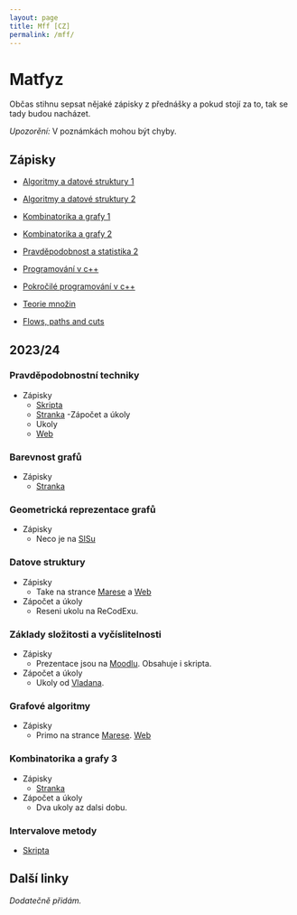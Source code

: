 ```yaml
---
layout: page
title: Mff [CZ]
permalink: /mff/
---
```


# Matfyz

Občas stihnu sepsat nějaké zápisky z přednášky a pokud stojí za to, tak se tady budou nacházet.

*Upozorění:* V poznámkách mohou být chyby.

## Zápisky

- [Algoritmy a datové struktury 1](algoritmy-a-datove-struktury-i.pdf)
- [Algoritmy a datové struktury 2](algoritmy-a-datove-struktury-ii.pdf)

- [Kombinatorika a grafy 1](kombinatorika-a-grafy-i-poznamky.pdf)
- [Kombinatorika a grafy 2](kombinatorika-a-grafy-ii-poznamky.pdf)

- [Pravděpodobnost a statistika 2](pravdepodobnost-a-statistika-ii.pdf)

- [Programování v c++](programovani-cpp.pdf)
- [Pokročilé programování v c++](programovani-cpp-pokrocile.pdf)

- [Teorie množin](teorie-mnozin.pdf)

- [Flows, paths and cuts](flows-paths-cuts.pdf)

## 2023/24

### Pravděpodobnostní techniky

- Zápisky
	- [Skripta](https://www.cs.cmu.edu/~15850/handouts/matousek-vondrak-prob-ln.pdf)
	- [Stranka](https://kam.mff.cuni.cz/~tyomkyn/teaching/PT/PT.html)
-Zápočet a úkoly
	- Ukoly
	- [Web](https://kam.mff.cuni.cz/~dbulavka/teaching/ws2324/pt.html)

### Barevnost grafů

- Zápisky
	- [Stranka](https://iuuk.mff.cuni.cz/~rakdver/index.php?which=uceni&subject=bar)

### Geometrická reprezentace grafů

- Zápisky
	- Neco je na [SISu](https://is.cuni.cz/studium/predmety/index.php?id=b1110fec60a34e4c9eff4fbd6f73920d&tid=&do=predmet&kod=NDMI037&skr=2023&fak=11320)

### Datove struktury

- Zápisky
	- Take na strance [Marese](https://mj.ucw.cz/vyuka/dsnotes/ds.pdf) a [Web](https://mj.ucw.cz/vyuka/2324/ds1/)
- Zápočet a úkoly
	- Reseni ukolu na ReCodExu.

### Základy složitosti a vyčíslitelnosti

- Zápisky
	- Prezentace jsou na [Moodlu](https://dl1.cuni.cz/course/view.php?id=10131). Obsahuje i skripta.
- Zápočet a úkoly
	- Ukoly od [Vladana](https://kti.mff.cuni.cz/~maj/).

### Grafové algoritmy

- Zápisky
	- Primo na strance [Marese](https://mj.ucw.cz/vyuka/ga/ga-final.pdf). [Web](https://mj.ucw.cz/vyuka/2324/ga/)

### Kombinatorika a grafy 3

- Zápisky
	- [Stranka](https://iuuk.mff.cuni.cz/~rakdver/index.php?which=uceni&subject=kg3)
- Zápočet a úkoly
	- Dva ukoly az dalsi dobu.

### Intervalove metody

- [Skripta](https://kam.mff.cuni.cz/~hladik/IA/text_ia.pdf)

## Další linky

*Dodatečně přidám.*